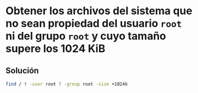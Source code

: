 # Obtener los archivos del sistema que no sean propiedad del usuario `root` ni del grupo `root` y cuyo tamaño supere los 1024 KiB

## Solución

```bash
find / ! -user root ! -group root -size +1024k
```
